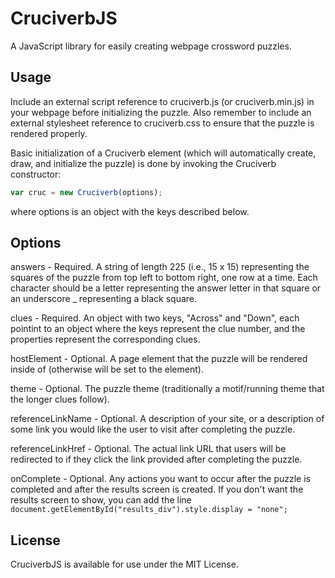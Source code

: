 # CruciverbJS

A JavaScript library for easily creating webpage crossword puzzles.

## Usage

Include an external script reference to cruciverb.js (or cruciverb.min.js) in your webpage before initializing the puzzle. Also remember to include an external stylesheet reference to cruciverb.css to ensure that the puzzle is rendered properly.

Basic initialization of a Cruciverb element (which will automatically create, draw, and initialize the puzzle) is done by invoking the Cruciverb constructor:

```js
var cruc = new Cruciverb(options);
```

where options is an object with the keys described below.

## Options

answers - Required. A string of length 225 (i.e., 15 x 15) representing the squares of the puzzle from top left to bottom right, one row at a time. Each character should be a letter representing the answer letter in that square or an underscore _ representing a black square.

clues - Required. An object with two keys, "Across" and "Down", each pointint to an object where the keys represent the clue number, and the properties represent the corresponding clues.

hostElement - Optional. A page element that the puzzle will be rendered inside of (otherwise will be set to the <body> element).

theme - Optional. The puzzle theme (traditionally a motif/running theme that the longer clues follow).

referenceLinkName - Optional. A description of your site, or a description of some link you would like the user to visit after completing the puzzle.

referenceLinkHref - Optional. The actual link URL that users will be redirected to if they click the link provided after completing the puzzle.

onComplete - Optional. Any actions you want to occur after the puzzle is completed and after the results screen is created. If you don't want the results screen to show, you can add the line `document.getElementById("results_div").style.display = "none";`

## License

CruciverbJS is available for use under the MIT License.
